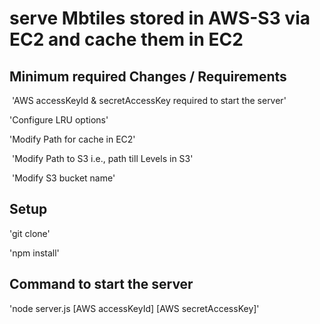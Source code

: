 serve Mbtiles stored in AWS-S3 via EC2 and cache them in EC2
========================================================
## Minimum required Changes / Requirements  
  'AWS accessKeyId & secretAccessKey required to start the server'
  
  'Configure LRU options'
  
  'Modify Path for cache in EC2'
  
  'Modify Path to S3  i.e., path till Levels in S3'
  
  'Modify S3 bucket name'

## Setup
  'git clone'
  
  'npm install'

## Command to start the server
  'node server.js [AWS accessKeyId] [AWS secretAccessKey]'
